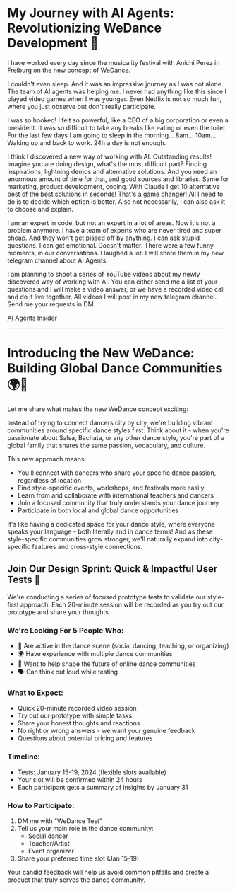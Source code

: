 # My Journey with AI Agents: Revolutionizing WeDance Development 🚀

I have worked every day since the musicality festival with Anichi Perez in Freiburg on the new concept of WeDance.

I couldn't even sleep. And it was an impressive journey as I was not alone. The team of AI agents was helping me. I never had anything like this since I played video games when I was younger. Even Netflix is not so much fun, where you just observe but don't really participate.

I was so hooked! I felt so powerful, like a CEO of a big corporation or even a president. It was so difficult to take any breaks like eating or even the toilet. For the last few days I am going to sleep in the morning... 8am... 10am... Waking up and back to work. 24h a day is not enough.

I think I discovered a new way of working with AI. Outstanding results! Imagine you are doing design, what's the most difficult part? Finding inspirations, lightning demos and alternative solutions. And you need an enormous amount of time for that, and good sources and libraries. Same for marketing, product development, coding. With Claude I get 10 alternative best of the best solutions in seconds! That's a game changer! All I need to do is to decide which option is better. Also not necessarily, I can also ask it to choose and explain.

I am an expert in code, but not an expert in a lot of areas. Now it's not a problem anymore. I have a team of experts who are never tired and super cheap. And they won't get pissed off by anything. I can ask stupid questions. I can get emotional. Doesn't matter. There were a few funny moments, in our conversations. I laughed a lot. I will share them in my new telegram channel about AI Agents.

I am planning to shoot a series of YouTube videos about my newly discovered way of working with AI. You can either send me a list of your questions and I will make a video answer, or we have a recorded video call and do it live together. All videos I will post in my new telegram channel. Send me your requests in DM.

[AI Agents Insider](https://t.me/AIAgentsInsider)

---

# Introducing the New WeDance: Building Global Dance Communities 🌍💃

Let me share what makes the new WeDance concept exciting:

Instead of trying to connect dancers city by city, we're building vibrant communities around specific dance styles first. Think about it - when you're passionate about Salsa, Bachata, or any other dance style, you're part of a global family that shares the same passion, vocabulary, and culture.

This new approach means:

- You'll connect with dancers who share your specific dance passion, regardless of location
- Find style-specific events, workshops, and festivals more easily
- Learn from and collaborate with international teachers and dancers
- Join a focused community that truly understands your dance journey
- Participate in both local and global dance opportunities

It's like having a dedicated space for your dance style, where everyone speaks your language - both literally and in dance terms! And as these style-specific communities grow stronger, we'll naturally expand into city-specific features and cross-style connections.

## Join Our Design Sprint: Quick & Impactful User Tests 🌟

We're conducting a series of focused prototype tests to validate our style-first approach. Each 20-minute session will be recorded as you try out our prototype and share your thoughts.

### We're Looking For 5 People Who:

- 💃 Are active in the dance scene (social dancing, teaching, or organizing)
- 🌍 Have experience with multiple dance communities
- 🎯 Want to help shape the future of online dance communities
- 🗣️ Can think out loud while testing

### What to Expect:

- Quick 20-minute recorded video session
- Try out our prototype with simple tasks
- Share your honest thoughts and reactions
- No right or wrong answers - we want your genuine feedback
- Questions about potential pricing and features

### Timeline:

- Tests: January 15-19, 2024 (flexible slots available)
- Your slot will be confirmed within 24 hours
- Each participant gets a summary of insights by January 31

### How to Participate:

1. DM me with "WeDance Test"
2. Tell us your main role in the dance community:
   - Social dancer
   - Teacher/Artist
   - Event organizer
3. Share your preferred time slot (Jan 15-19)

Your candid feedback will help us avoid common pitfalls and create a product that truly serves the dance community.
